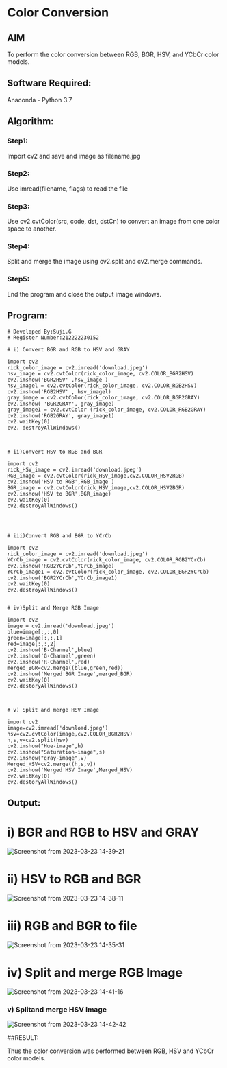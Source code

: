 # Color Conversion
## AIM
To perform the color conversion between RGB, BGR, HSV, and YCbCr color models.

## Software Required:
Anaconda - Python 3.7

## Algorithm:
### Step1:
Import cv2 and save and image as filename.jpg

### Step2:
Use imread(filename, flags) to read the file

### Step3:
Use cv2.cvtColor(src, code, dst, dstCn) to convert an image from one color space to another.

### Step4:
Split and merge the image using cv2.split and cv2.merge commands.

### Step5:
End the program and close the output image windows.

## Program:
```
# Developed By:Suji.G
# Register Number:212222230152

# i) Convert BGR and RGB to HSV and GRAY

import cv2
rick_color_image = cv2.imread('download.jpeg')
hsv_image = cv2.cvtColor(rick_color_image, cv2.COLOR_BGR2HSV)
cv2.imshow('BGR2HSV' ,hsv_image )
hsv_imagel = cv2.cvtColor(rick_color_image, cv2.COLOR_RGB2HSV)
cv2.imshow('RGB2HSV' , hsv_imagel)
gray_image = cv2.cvtColor(rick_color_image, cv2.COLOR_BGR2GRAY)
cv2.imshow( 'BGR2GRAY', gray_image)
gray_image1 = cv2.cvtColor (rick_color_image, cv2.COLOR_RGB2GRAY)
cv2.imshow('RGB2GRAY', gray_image1)
cv2.waitKey(0)
cv2. destroyAllWindows()



# ii)Convert HSV to RGB and BGR

import cv2
rick_HSV_image = cv2.imread('download.jpeg')
RGB_image = cv2.cvtColor(rick_HSV_image,cv2.COLOR_HSV2RGB)
cv2.imshow('HSV to RGB',RGB_image )
BGR_image = cv2.cvtColor(rick_HSV_image,cv2.COLOR_HSV2BGR)
cv2.imshow('HSV to BGR',BGR_image)
cv2.waitKey(0)
cv2.destroyAllWindows()




# iii)Convert RGB and BGR to YCrCb

import cv2
rick_color_image = cv2.imread('download.jpeg')
YCrCb_image = cv2.cvtColor(rick_color_image, cv2.COLOR_RGB2YCrCb)
cv2.imshow('RGB2YCrCb',YCrCb_image)
YCrCb_image1 = cv2.cvtColor(rick_color_image, cv2.COLOR_BGR2YCrCb)
cv2.imshow('BGR2YCrCb',YCrCb_image1)
cv2.waitKey(0)
cv2.destroyAllWindows()


# iv)Split and Merge RGB Image

import cv2
image = cv2.imread('download.jpeg')
blue=image[:,:,0]
green=image[:,:,1]
red=image[:,:,2]
cv2.imshow('B-Channel',blue)
cv2.imshow('G-Channel',green)
cv2.imshow('R-Channel',red)
merged_BGR=cv2.merge((blue,green,red))
cv2.imshow('Merged BGR Image',merged_BGR)
cv2.waitKey(0)
cv2.destoryAllWindows()



# v) Split and merge HSV Image

import cv2
image=cv2.imread('download.jpeg')
hsv=cv2.cvtColor(image,cv2.COLOR_BGR2HSV)
h,s,v=cv2.split(hsv)
cv2.imshow("Hue-image",h)
cv2.imshow("Saturation-image",s)
cv2.imshow("gray-image",v)
Merged_HSV=cv2.merge((h,s,v))
cv2.imshow('Merged HSV Image',Merged_HSV)
cv2.waitKey(0)
cv2.destoryAllWindows()
```

## Output:
# i) BGR and RGB to HSV and GRAY
![Screenshot from 2023-03-23 14-39-21](https://user-images.githubusercontent.com/119559822/227412562-4ee27e59-e464-48ac-8e18-0db5fd68031f.png)

# ii) HSV to RGB and BGR
![Screenshot from 2023-03-23 14-38-11](https://user-images.githubusercontent.com/119559822/227412507-58a9279a-d0f6-4aa7-8795-135f81b11579.png)

# iii) RGB and BGR to file
![Screenshot from 2023-03-23 14-35-31](https://user-images.githubusercontent.com/119559822/227412588-cc9541f4-486e-4051-a447-63c078c57dcd.png)

# iv) Split and merge RGB Image
![Screenshot from 2023-03-23 14-41-16](https://user-images.githubusercontent.com/119559822/227412637-09d7684d-d7da-4364-8e66-0a05c9786ecf.png)

 ### v) Splitand merge HSV Image
![Screenshot from 2023-03-23 14-42-42](https://user-images.githubusercontent.com/119559822/227412735-6f4a55fb-2adf-4f9f-9950-1ac9e0c7d20d.png)

##RESULT:

Thus the color conversion was performed between RGB, HSV and YCbCr color models.
